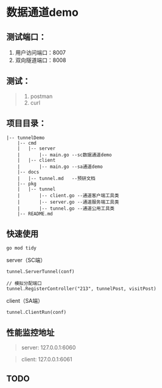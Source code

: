 # 数据通道demo

## 测试端口：
1. 用户访问端口：8007
2. 双向隧道端口：8008

## 测试：
>1. postman
>2. curl

## 项目目录：
```
|-- tunnelDemo
    |-- cmd
    |   |-- server
    |       |-- main.go --sc数据通道demo
    |   |-- client
    |       |-- main.go --sa通道demo
    |-- docs
    |   |-- tunnel.md   --预研文档
    |-- pkg
    |   |-- tunnel
    |       |-- client.go --通道客户端工具类
    |       |-- server.go --通道服务端工具类
    |       |-- tunnel.go --通道公用工具类
    |-- README.md
```

## 快速使用
```
go mod tidy
```
server（SC端）
```
tunnel.ServerTunnel(conf)

// 模拟分配端口
tunnel.RegisterController("213", tunnelPost, visitPost)
```
client（SA端）
```
tunnel.ClientRun(conf)
```

## 性能监控地址
> server: 127.0.0.1:6060

> client: 127.0.0.1:6061

## TODO
